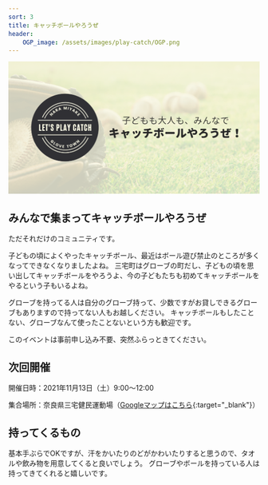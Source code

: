 ```yaml
---
sort: 3
title: キャッチボールやろうぜ
header:
    OGP_image: /assets/images/play-catch/OGP.png
---
```

![](/assets/images/play-catch/OGP.png)

## みんなで集まってキャッチボールやろうぜ

ただそれだけのコミュニティです。

子どもの頃によくやったキャッチボール、最近はボール遊び禁止のところが多くなってできなくなりましたよね。
三宅町はグローブの町だし、子どもの頃を思い出してキャッチボールをやろうよ、今の子どもたちも初めてキャッチボールをやるという子もいるよね。

グローブを持ってる人は自分のグローブ持って、少数ですがお貸しできるグローブもありますので持ってない人もお越しください。
キャッチボールもしたことない、グローブなんて使ったことないという方も歓迎です。

このイベントは事前申し込み不要、突然ふらっときてください。

## 次回開催

開催日時：2021年11月13日（土）9:00〜12:00

集合場所：奈良県三宅健民運動場（[Googleマップはこちら](https://goo.gl/maps/UmdvsJ2dKMa52DncA){:target="_blank"}）

## 持ってくるもの

基本手ぶらでOKですが、汗をかいたりのどがかわいたりすると思うので、タオルや飲み物を用意してくると良いでしょう。
グローブやボールを持っている人は持ってきてくれると嬉しいです。
